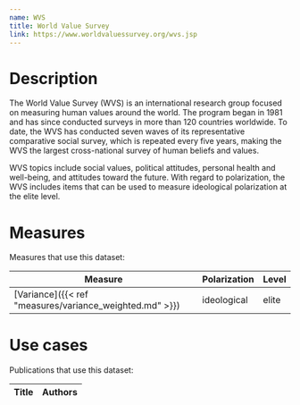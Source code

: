 ```yaml
---
name: WVS
title: World Value Survey
link: https://www.worldvaluessurvey.org/wvs.jsp
---
```

# Description

The World Value Survey (WVS) is an international research group focused on measuring human values around the world. The program began in 1981 and has since conducted surveys in more than 120 countries worldwide. To date, the WVS has conducted seven waves of its representative comparative social survey, which is repeated every five years, making the WVS the largest cross-national survey of human beliefs and values.

WVS topics include social values, political attitudes, personal health and well-being, and attitudes toward the future. With regard to polarization, the WVS includes items that can be used to measure ideological polarization at the elite level.

# Measures
Measures that use this dataset:

| Measure                                     | Polarization | Level |
| ------------------------------------------- | ------------ | ----- |
| [Variance]({{< ref "measures/variance_weighted.md" >}}) | ideological  | elite |

# Use cases
Publications that use this dataset:

| Title | Authors |
| ----- | ------- |

